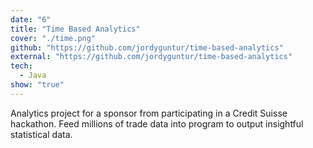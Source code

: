 ```yaml
---
date: "6"
title: "Time Based Analytics"
cover: "./time.png"
github: "https://github.com/jordyguntur/time-based-analytics"
external: "https://github.com/jordyguntur/time-based-analytics"
tech:
  - Java
show: "true"
---
```


Analytics project for a sponsor from participating in a Credit Suisse hackathon. Feed millions of trade data into program to output insightful statistical data.
